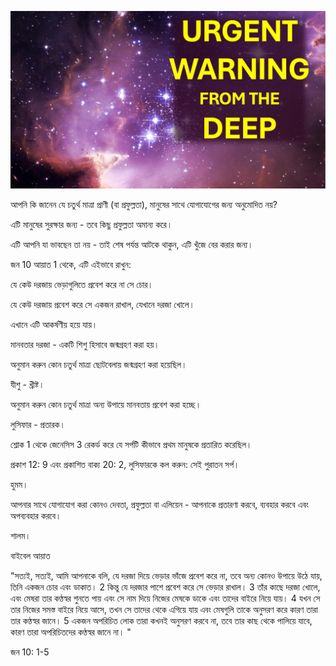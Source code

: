 ![Video cover image](../cover.jpg "cover photo")

আপনি কি জানেন যে চতুর্থ মাত্রা প্রাণী (বা প্রফুল্লতা), মানুষের সাথে যোগাযোগের জন্য অনুমোদিত নয়?

এটি মানুষের সুরক্ষার জন্য - তবে কিছু প্রফুল্লতা অমান্য করে।

এটি আপনি যা ভাবছেন তা নয় - তাই শেষ পর্যন্ত আটকে থাকুন, এটি খুঁজে বের করার জন্য।

জন 10 আয়াত 1 থেকে, এটি এইভাবে রাখুন:

যে কেউ দরজায় ভেড়াগুলিতে প্রবেশ করে না সে চোর।

যে কেউ দরজায় প্রবেশ করে সে একজন রাখাল, যেখানে দরজা খোলে।

এখানে এটি আকর্ষণীয় হয়ে যায়।

মানবতার দরজা - একটি শিশু হিসাবে জন্মগ্রহণ করা হয়।

অনুমান করুন কোন চতুর্থ মাত্রা ছোটবেলায় জন্মগ্রহণ করা হয়েছিল।

যীশু - খ্রীষ্ট।

অনুমান করুন কোন চতুর্থ মাত্রা অন্য উপায়ে মানবতায় প্রবেশ করা হচ্ছে।

লুসিফার - প্রতারক।

শ্লোক 1 থেকে জেনেসিস 3 রেকর্ড করে যে সর্পটি কীভাবে প্রথম মানুষকে প্রতারিত করেছিল।

প্রকাশ 12: 9 এবং প্রকাশিত বাক্য 20: 2, লুসিফারকে কল করুন: সেই পুরাতন সর্প।

হুমম।

আপনার সাথে যোগাযোগ করা কোনও দেবতা, প্রফুল্লতা বা এলিয়েন - আপনাকে প্রতারণা করবে, ব্যবহার করবে এবং অপব্যবহার করবে।

শালম।

বাইবেল আয়াত

"সত্যই, সত্যই, আমি আপনাকে বলি, যে দরজা দিয়ে ভেড়ার ভাঁজে প্রবেশ করে না, তবে অন্য কোনও উপায়ে উঠে যায়, তিনি একজন চোর এবং ডাকাত। 2 কিন্তু যে দরজার পাশে প্রবেশ করে সে ভেড়ার রাখাল। 3 তাঁর কাছে দরজা খোলে, এবং মেষরা তার কণ্ঠস্বর শুনতে পায় এবং সে নাম দিয়ে নিজের মেষকে ডাকে এবং তাদের বাইরে নিয়ে যায়। 4 যখন সে তার নিজের সমস্ত বাইরে নিয়ে আসে, তখন সে তাদের থেকে এগিয়ে যায় এবং মেষগুলি তাকে অনুসরণ করে কারণ তারা তার কণ্ঠস্বর জানে। 5 একজন অপরিচিত লোক তারা কখনই অনুসরণ করবে না, তবে তার কাছ থেকে পালিয়ে যাবে, কারণ তারা অপরিচিতদের কণ্ঠস্বর জানে না। "

জন 10: 1-5